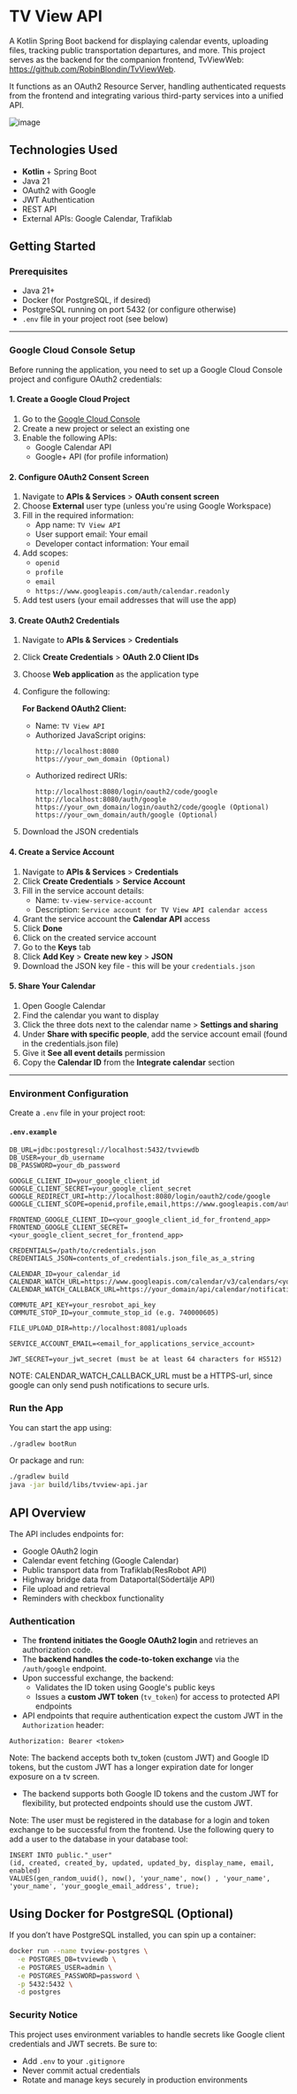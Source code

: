 # TV View API

A Kotlin Spring Boot backend for displaying calendar events, uploading files, tracking public transportation departures, and more.
This project serves as the backend for the companion frontend, TvViewWeb: https://github.com/RobinBlondin/TvViewWeb.

It functions as an OAuth2 Resource Server, handling authenticated requests from the frontend and integrating various third-party services into a unified API.

![image](https://github.com/user-attachments/assets/be826092-1baa-4f3d-81d7-21fe0f9a9434)


## Technologies Used

- **Kotlin** + Spring Boot
- Java 21
- OAuth2 with Google
- JWT Authentication
- REST API
- External APIs: Google Calendar, Trafiklab

## Getting Started

### Prerequisites

- Java 21+
- Docker (for PostgreSQL, if desired)
- PostgreSQL running on port 5432 (or configure otherwise)
- `.env` file in your project root (see below)

---

### Google Cloud Console Setup

Before running the application, you need to set up a Google Cloud Console project and configure OAuth2 credentials:

#### 1. Create a Google Cloud Project

1. Go to the [Google Cloud Console](https://console.cloud.google.com/)
2. Create a new project or select an existing one
3. Enable the following APIs:
   - Google Calendar API
   - Google+ API (for profile information)

#### 2. Configure OAuth2 Consent Screen

1. Navigate to **APIs & Services** > **OAuth consent screen**
2. Choose **External** user type (unless you're using Google Workspace)
3. Fill in the required information:
   - App name: `TV View API`
   - User support email: Your email
   - Developer contact information: Your email
4. Add scopes:
   - `openid`
   - `profile`
   - `email`
   - `https://www.googleapis.com/auth/calendar.readonly`
5. Add test users (your email addresses that will use the app)

#### 3. Create OAuth2 Credentials

1. Navigate to **APIs & Services** > **Credentials**
2. Click **Create Credentials** > **OAuth 2.0 Client IDs**
3. Choose **Web application** as the application type
4. Configure the following:

   **For Backend OAuth2 Client:**
   - Name: `TV View API`
   - Authorized JavaScript origins:
     ```
     http://localhost:8080
     https://your_own_domain (Optional)
     ```
   - Authorized redirect URIs:
     ```
     http://localhost:8080/login/oauth2/code/google
     http://localhost:8080/auth/google
     https://your_own_domain/login/oauth2/code/google (Optional)
     https://your_own_domain/auth/google (Optional)
     ```

5. Download the JSON credentials

#### 4. Create a Service Account

1. Navigate to **APIs & Services** > **Credentials**
2. Click **Create Credentials** > **Service Account**
3. Fill in the service account details:
   - Name: `tv-view-service-account`
   - Description: `Service account for TV View API calendar access`
4. Grant the service account the **Calendar API** access
5. Click **Done**
6. Click on the created service account
7. Go to the **Keys** tab
8. Click **Add Key** > **Create new key** > **JSON**
9. Download the JSON key file - this will be your `credentials.json`

#### 5. Share Your Calendar

1. Open Google Calendar
2. Find the calendar you want to display
3. Click the three dots next to the calendar name > **Settings and sharing**
4. Under **Share with specific people**, add the service account email (found in the credentials.json file)
5. Give it **See all event details** permission
6. Copy the **Calendar ID** from the **Integrate calendar** section

---

### Environment Configuration

Create a `.env` file in your project root:

#### `.env.example`

```env
DB_URL=jdbc:postgresql://localhost:5432/tvviewdb
DB_USER=your_db_username
DB_PASSWORD=your_db_password

GOOGLE_CLIENT_ID=your_google_client_id
GOOGLE_CLIENT_SECRET=your_google_client_secret
GOOGLE_REDIRECT_URI=http://localhost:8080/login/oauth2/code/google
GOOGLE_CLIENT_SCOPE=openid,profile,email,https://www.googleapis.com/auth/calendar.readonly

FRONTEND_GOOGLE_CLIENT_ID=<your_google_client_id_for_frontend_app>
FRONTEND_GOOGLE_CLIENT_SECRET=<your_google_client_secret_for_frontend_app>

CREDENTIALS=/path/to/credentials.json
CREDENTIALS_JSON=contents_of_credentials.json_file_as_a_string

CALENDAR_ID=your_calendar_id
CALENDAR_WATCH_URL=https://www.googleapis.com/calendar/v3/calendars/<your_calendar_id>/events/watch
CALENDAR_WATCH_CALLBACK_URL=https://your_domain/api/calendar/notifications

COMMUTE_API_KEY=your_resrobot_api_key
COMMUTE_STOP_ID=your_commute_stop_id (e.g. 740000605)

FILE_UPLOAD_DIR=http://localhost:8081/uploads

SERVICE_ACCOUNT_EMAIL=<email_for_applications_service_account>

JWT_SECRET=your_jwt_secret (must be at least 64 characters for HS512)
```
NOTE: CALENDAR_WATCH_CALLBACK_URL must be a HTTPS-url, since google can only send push notifications to secure urls. 

### Run the App

You can start the app using:

```bash
./gradlew bootRun
```

Or package and run:

```bash
./gradlew build
java -jar build/libs/tvview-api.jar
```

## API Overview

The API includes endpoints for:

- Google OAuth2 login
- Calendar event fetching (Google Calendar)
- Public transport data from Trafiklab(ResRobot API)
- Highway bridge data from Dataportal(Södertälje API)
- File upload and retrieval
- Reminders with checkbox functionality

### Authentication

- The **frontend initiates the Google OAuth2 login** and retrieves an authorization code.
- The **backend handles the code-to-token exchange** via the `/auth/google` endpoint.
- Upon successful exchange, the backend:
  - Validates the ID token using Google's public keys
  - Issues a **custom JWT token** (`tv_token`) for access to protected API endpoints
- API endpoints that require authentication expect the custom JWT in the `Authorization` header:
```
Authorization: Bearer <token>
```
  Note: The backend accepts both tv_token (custom JWT) and Google ID tokens, but the custom JWT has a longer expiration date for longer exposure on a tv screen.


- The backend supports both Google ID tokens and the custom JWT for flexibility, but protected endpoints should use the custom JWT.

Note: The user must be registered in the database for a login and token exchange to be successful from the frontend. Use the following query to add a user to the database in your database tool:
```
INSERT INTO public."_user"
(id, created, created_by, updated, updated_by, display_name, email, enabled)
VALUES(gen_random_uuid(), now(), 'your_name', now() , 'your_name', 'your_name', 'your_google_email_address', true);
```


## Using Docker for PostgreSQL (Optional)

If you don’t have PostgreSQL installed, you can spin up a container:

```bash
docker run --name tvview-postgres \
  -e POSTGRES_DB=tvviewdb \
  -e POSTGRES_USER=admin \
  -e POSTGRES_PASSWORD=password \
  -p 5432:5432 \
  -d postgres
```

### Security Notice

This project uses environment variables to handle secrets like Google client credentials and JWT secrets. Be sure to:

- Add `.env` to your `.gitignore`
- Never commit actual credentials
- Rotate and manage keys securely in production environments
